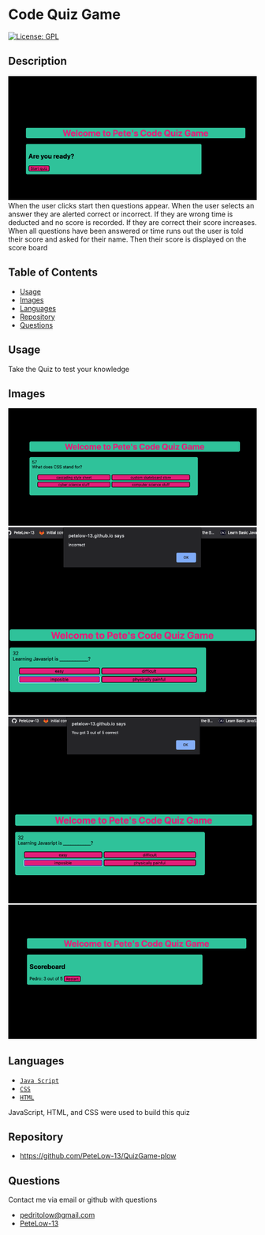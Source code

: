 # Code Quiz Game
[![License: GPL](https://img.shields.io/badge/License-GPL-green.svg)](https://opensource.org/licenses/GPL)
## Description
![image1](./assets/screenshot1.png)
When the user clicks start
then questions appear.
When the user selects an answer they are alerted correct or incorrect.
If they are wrong time is deducted and no score is recorded.
If they are correct their score increases.
When all questions have been answered or time runs out the user is told their score and asked for their name.
Then their score is displayed on the score board

## Table of Contents
- [Usage](#usage)
- [Images](#images)
- [Languages](#languages)
- [Repository](#repository)
- [Questions](#questions)


## Usage

Take the Quiz to test your knowledge
## Images

 ![image2](./assets/screenshot2.png)
 ![image3](./assets/screenshot3.png)
 ![image4](./assets/screenshot4.png)
 ![image5](./assets/screenshot5.png)

## Languages
- [`Java Script`](https://www.javascript.com/)
- [`CSS`](https://en.wikipedia.org/wiki/CSS)
- [`HTML`](https://developer.mozilla.org/en-US/docs/Learn/Getting_started_with_the_web/HTML_basics)

JavaScript, HTML, and CSS were used to build this quiz

## Repository
- https://github.com/PeteLow-13/QuizGame-plow
## Questions

Contact me via email or github with questions
- pedritolow@gmail.com
- [PeteLow-13](http://github.com/PeteLow-13)
